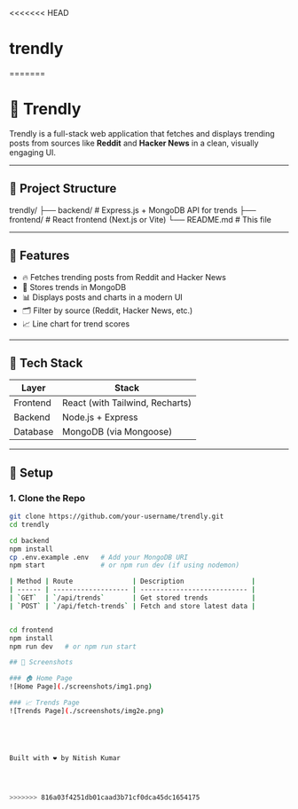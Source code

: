 <<<<<<< HEAD
# trendly
=======
# 🧠 Trendly

Trendly is a full-stack web application that fetches and displays trending posts from sources like **Reddit** and **Hacker News** in a clean, visually engaging UI.

---

## 📁 Project Structure
trendly/
├── backend/ # Express.js + MongoDB API for trends
├── frontend/ # React frontend (Next.js or Vite)
└── README.md # This file


---

## 🚀 Features

- 🔥 Fetches trending posts from Reddit and Hacker News
- 💾 Stores trends in MongoDB
- 📊 Displays posts and charts in a modern UI
- 🗂 Filter by source (Reddit, Hacker News, etc.)
- 📈 Line chart for trend scores

---

## 🧩 Tech Stack

| Layer      | Stack                            |
|------------|----------------------------------|
| Frontend   | React (with Tailwind, Recharts)  |
| Backend    | Node.js + Express                |
| Database   | MongoDB (via Mongoose)           |

---

## 🔧 Setup

### 1. Clone the Repo

```bash
git clone https://github.com/your-username/trendly.git
cd trendly

cd backend
npm install
cp .env.example .env   # Add your MongoDB URI
npm start              # or npm run dev (if using nodemon)

| Method | Route               | Description                 |
| ------ | ------------------- | --------------------------- |
| `GET`  | `/api/trends`       | Get stored trends           |
| `POST` | `/api/fetch-trends` | Fetch and store latest data |


cd frontend
npm install
npm run dev   # or npm run start

## 📸 Screenshots

### 🏠 Home Page
![Home Page](./screenshots/img1.png)

### 📈 Trends Page
![Trends Page](./screenshots/img2e.png)





Built with ❤️ by Nitish Kumar




>>>>>>> 816a03f4251db01caad3b71cf0dca45dc1654175
